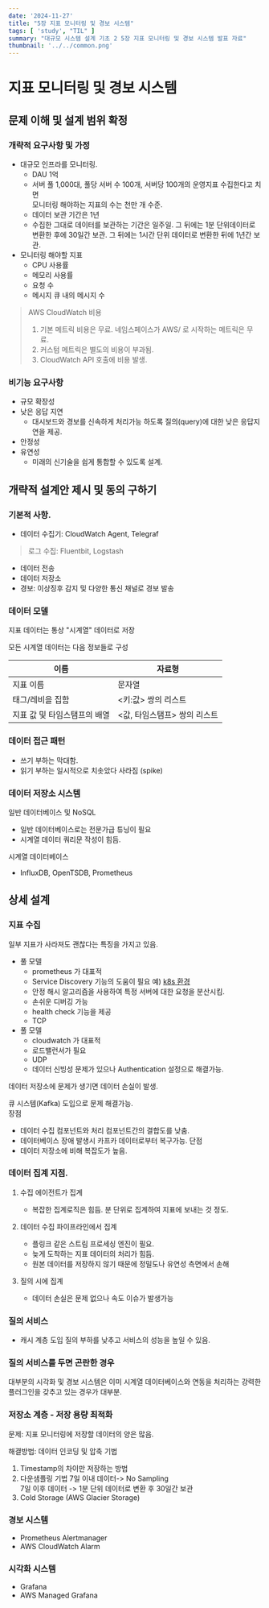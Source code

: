 ```yaml
---
date: '2024-11-27'
title: "5장 지표 모니터링 및 경보 시스템"
tags: [ 'study', "TIL" ]
summary: "대규모 시스템 설계 기초 2 5장 지표 모니터링 및 경보 시스템 발표 자료"
thumbnail: '../../common.png'
---
```


# 지표 모니터링 및 경보 시스템

## 문제 이해 및 설계 범위 확정

### 개략적 요구사항 및 가정

- 대규모 인프라를 모니터링.
    - DAU 1억
    - 서버 풀 1,000대, 풀당 서버 수 100개, 서버당 100개의 운영지표 수집한다고 치면      
      모니터링 해야하는 지표의 수는 천만 개 수준.
    - 데이터 보관 기간은 1년
    - 수집한 그대로 데이터를 보관하는 기간은 일주일. 그 뒤에는 1분 단위데이터로 변환한 후에 30일간 보관. 그 뒤에는 1시간 단위 데이터로 변환한 뒤에 1년간 보관.
- 모니터링 해야할 지표
    - CPU 사용률
    - 메모리 사용률
    - 요청 수
    - 메시지 큐 내의 메시지 수

> AWS CloudWatch 비용
> 1. 기본 메트릭 비용은 무료. 네임스페이스가 AWS/ 로 시작하는 메트릭은 무료.
> 2. 커스텀 메트릭은 별도의 비용이 부과됨.
> 3. CloudWatch API 호출에 비용 발생.

### 비기능 요구사항

- 규모 확장성
- 낮은 응답 지연
    - 대시보드와 경보를 신속하게 처리가능 하도록 질의(query)에 대한 낮은 응답지연을 제공.
- 안정성
- 유연성
    - 미래의 신기술을 쉽게 통합할 수 있도록 설계.

## 개략적 설계안 제시 및 동의 구하기

### 기본적 사항.

- 데이터 수집기: CloudWatch Agent, Telegraf

> 로그 수집: Fluentbit, Logstash

- 데이터 전송
- 데이터 저장소
- 경보: 이상징후 감지 및 다양한 통신 채널로 경보 발송

### 데이터 모델

지표 데이터는 통상 "시계열" 데이터로 저장

모든 시계열 데이터는 다음 정보들로 구성

| 이름               | 자료형               |
|------------------|-------------------|
| 지표 이름            | 문자열               |
| 태그/레비을 집함        | <키:값> 쌍의 리스트      |
| 지표 값 및 타임스탬프의 배열 | <값, 타임스탬프> 쌍의 리스트 |

### 데이터 접근 패턴

- 쓰기 부하는 막대함.
- 읽기 부하는 일시적으로 치솟았다 사라짐 (spike)

### 데이터 저장소 시스템

일반 데이터베이스 및 NoSQL

- 일반 데이터베이스로는 전문가급 튜닝이 필요
- 시계열 데이터 쿼리문 작성이 힘듬.

시계열 데이터베이스

- InfluxDB, OpenTSDB, Prometheus

## 상세 설계

### 지표 수집

일부 지표가 사라져도 괜찮다는 특징을 가지고 있음.

- 풀 모델
    - prometheus 가 대표적
    - Service Discovery 기능의 도움이 필요
      예) [k8s 환경](https://stdhsw.tistory.com/entry/Prometheus%EA%B0%80-Kubernetes-service-discover%ED%95%98%EB%8A%94-%EB%B0%A9%EB%B2%95)
    - 안정 해시 알고리즘을 사용하여 특정 서버에 대한 요청을 분산시킴.
    - 손쉬운 디버깅 가능
    - health check 기능을 제공
    - TCP
- 풀 모델
    - cloudwatch 가 대표적
    - 로드밸런서가 필요
    - UDP
    - 데이터 신빙성 문제가 있으나 Authentication 설정으로 해결가능.

데이터 저장소에 문제가 생기면 데이터 손실이 발생.

큐 시스템(Kafka) 도입으로 문제 해결가능.   
장점

- 데이터 수집 컴포넌트와 처리 컴포넌트간의 결합도를 낮춤.
- 데이터베이스 장애 발생시 카프카 데이터로부터 복구가능.
  단점
- 데이터 저장소에 비해 복잡도가 높음.

### 데이터 집계 지점.

1. 수집 에이전트가 집계
    - 복잡한 집계로직은 힘듬. 분 단위로 집계하여 지표에 보내는 것 정도.

2. 데이터 수집 파이프라인에서 집계
    - 플링크 같은 스트림 프로세싱 엔진이 필요.
    - 늦게 도착하는 지표 데이터의 처리가 힘듬.
    - 원본 데이터를 저장하지 않기 때문에 정밀도나 유연성 측면에서 손해
3. 질의 시에 집계
    - 데이터 손실은 문제 없으나 속도 이슈가 발생가능

### 질의 서비스

- 캐시 계층 도입
  질의 부하를 낮추고 서비스의 성능을 높일 수 있음.

### 질의 서비스를 두면 곤란한 경우

대부분의 시각화 및 경보 시스템은
이미 시계열 데이터베이스와 연동을 처리하는 강력한 플러그인을 갖추고 있는 경우가 대부분.

### 저장소 계층 - 저장 용량 최적화

문제: 지표 모니터링에 저장할 데이터의 양은 많음.

해결방법: 데이터 인코딩 및 압축 기법

1. Timestamp의 차이만 저장하는 방법
2. 다운샘플링 기법
   7일 이내 데이터-> No Sampling   
   7일 이후 데이터 -> 1분 단위 데이터로 변환 후 30일간 보관
3. Cold Storage (AWS Glacier Storage)

### 경보 시스템

- Prometheus Alertmanager
- AWS CloudWatch Alarm

### 시각화 시스템

- Grafana
- AWS Managed Grafana
